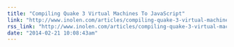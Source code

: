 ```yaml
---
title: "Compiling Quake 3 Virtual Machines To JavaScript"
link: "http://www.inolen.com/articles/compiling-quake-3-virtual-machines-to-javascript/"
rss_link: "http://www.inolen.com/articles/compiling-quake-3-virtual-machines-to-javascript/"
date: "2014-02-21 10:08:43am"
---
```

